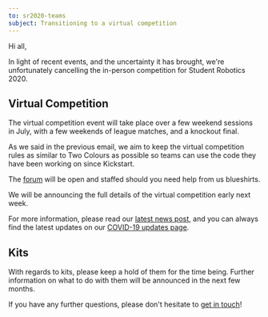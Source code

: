 ```yaml
---
to: sr2020-teams
subject: Transitioning to a virtual competition
---
```


Hi all,

In light of recent events, and the uncertainty it has brought, we're unfortunately cancelling the in-person competition for Student Robotics 2020.

## Virtual Competition

The virtual competition event will take place over a few weekend sessions in July, with a few weekends of league matches, and a knockout final.

As we said in the previous email, we aim to keep the virtual competition rules as similar to Two Colours as possible so teams can use the code they have been working on since Kickstart.

The [forum](https://studentrobotics.org/forum/) will be open and staffed should you need help from us blueshirts.

We will be announcing the full details of the virtual competition early next week.

For more information, please read our [latest news post](), and you can always find the latest updates on our [COVID-19 updates page](https://studentrobotics.org/covid-19/).

## Kits

With regards to kits, please keep a hold of them for the time being. Further information on what to do with them will be announced in the next few months.

If you have any further questions, please don't hesitate to [get in touch](teams@studentrobotics.org)!
